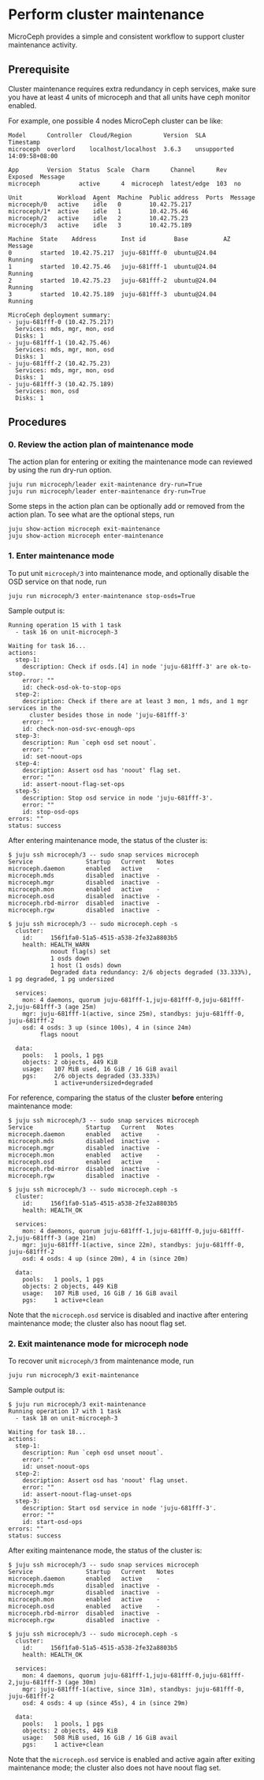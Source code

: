# Perform cluster maintenance

MicroCeph provides a simple and consistent workflow to support cluster maintenance activity.

## Prerequisite

Cluster maintenance requires extra redundancy in ceph services, make sure you have at least 4 units of microceph and
that all units have ceph monitor enabled.

For example, one possible 4 nodes MicroCeph cluster can be like:

```text
Model      Controller  Cloud/Region         Version  SLA          Timestamp
microceph  overlord    localhost/localhost  3.6.3    unsupported  14:09:58+08:00

App        Version  Status  Scale  Charm      Channel      Rev  Exposed  Message
microceph           active      4  microceph  latest/edge  103  no

Unit          Workload  Agent  Machine  Public address  Ports  Message
microceph/0   active    idle   0        10.42.75.217
microceph/1*  active    idle   1        10.42.75.46
microceph/2   active    idle   2        10.42.75.23
microceph/3   active    idle   3        10.42.75.189

Machine  State    Address       Inst id        Base          AZ  Message
0        started  10.42.75.217  juju-681fff-0  ubuntu@24.04      Running
1        started  10.42.75.46   juju-681fff-1  ubuntu@24.04      Running
2        started  10.42.75.23   juju-681fff-2  ubuntu@24.04      Running
3        started  10.42.75.189  juju-681fff-3  ubuntu@24.04      Running

MicroCeph deployment summary:
- juju-681fff-0 (10.42.75.217)
  Services: mds, mgr, mon, osd
  Disks: 1
- juju-681fff-1 (10.42.75.46)
  Services: mds, mgr, mon, osd
  Disks: 1
- juju-681fff-2 (10.42.75.23)
  Services: mds, mgr, mon, osd
  Disks: 1
- juju-681fff-3 (10.42.75.189)
  Services: mon, osd
  Disks: 1
```

## Procedures

### 0. Review the action plan of maintenance mode

The action plan for entering or exiting the maintenance mode can reviewed by using the run dry-run option.

```shell
juju run microceph/leader exit-maintenance dry-run=True
juju run microceph/leader enter-maintenance dry-run=True
```

Some steps in the action plan can be optionally add or removed from the action plan. To see what are the optional steps,
run

```shell
juju show-action microceph exit-maintenance
juju show-action microceph enter-maintenance
```

### 1. Enter maintenance mode

To put unit `microceph/3` into maintenance mode, and optionally disable the OSD service on that node, run

```shell
juju run microceph/3 enter-maintenance stop-osds=True
```

Sample output is:

```text
Running operation 15 with 1 task
  - task 16 on unit-microceph-3

Waiting for task 16...
actions:
  step-1:
    description: Check if osds.[4] in node 'juju-681fff-3' are ok-to-stop.
    error: ""
    id: check-osd-ok-to-stop-ops
  step-2:
    description: Check if there are at least 3 mon, 1 mds, and 1 mgr services in the
      cluster besides those in node 'juju-681fff-3'
    error: ""
    id: check-non-osd-svc-enough-ops
  step-3:
    description: Run `ceph osd set noout`.
    error: ""
    id: set-noout-ops
  step-4:
    description: Assert osd has 'noout' flag set.
    error: ""
    id: assert-noout-flag-set-ops
  step-5:
    description: Stop osd service in node 'juju-681fff-3'.
    error: ""
    id: stop-osd-ops
errors: ""
status: success
```

After entering maintenance mode, the status of the cluster is:

```text
$ juju ssh microceph/3 -- sudo snap services microceph
Service               Startup   Current   Notes
microceph.daemon      enabled   active    -
microceph.mds         disabled  inactive  -
microceph.mgr         disabled  inactive  -
microceph.mon         enabled   active    -
microceph.osd         disabled  inactive  -
microceph.rbd-mirror  disabled  inactive  -
microceph.rgw         disabled  inactive  -

$ juju ssh microceph/3 -- sudo microceph.ceph -s
  cluster:
    id:     156f1fa0-51a5-4515-a538-2fe32a8803b5
    health: HEALTH_WARN
            noout flag(s) set
            1 osds down
            1 host (1 osds) down
            Degraded data redundancy: 2/6 objects degraded (33.333%), 1 pg degraded, 1 pg undersized

  services:
    mon: 4 daemons, quorum juju-681fff-1,juju-681fff-0,juju-681fff-2,juju-681fff-3 (age 25m)
    mgr: juju-681fff-1(active, since 25m), standbys: juju-681fff-0, juju-681fff-2
    osd: 4 osds: 3 up (since 100s), 4 in (since 24m)
         flags noout

  data:
    pools:   1 pools, 1 pgs
    objects: 2 objects, 449 KiB
    usage:   107 MiB used, 16 GiB / 16 GiB avail
    pgs:     2/6 objects degraded (33.333%)
             1 active+undersized+degraded
```

For reference, comparing the status of the cluster **before** entering maintenance mode:

```text
$ juju ssh microceph/3 -- sudo snap services microceph
Service               Startup   Current   Notes
microceph.daemon      enabled   active    -
microceph.mds         disabled  inactive  -
microceph.mgr         disabled  inactive  -
microceph.mon         enabled   active    -
microceph.osd         enabled   active    -
microceph.rbd-mirror  disabled  inactive  -
microceph.rgw         disabled  inactive  -

$ juju ssh microceph/3 -- sudo microceph.ceph -s
  cluster:
    id:     156f1fa0-51a5-4515-a538-2fe32a8803b5
    health: HEALTH_OK

  services:
    mon: 4 daemons, quorum juju-681fff-1,juju-681fff-0,juju-681fff-2,juju-681fff-3 (age 21m)
    mgr: juju-681fff-1(active, since 22m), standbys: juju-681fff-0, juju-681fff-2
    osd: 4 osds: 4 up (since 20m), 4 in (since 20m)

  data:
    pools:   1 pools, 1 pgs
    objects: 2 objects, 449 KiB
    usage:   107 MiB used, 16 GiB / 16 GiB avail
    pgs:     1 active+clean
```

Note that the `microceph.osd` service is disabled and inactive after entering maintenance mode; the cluster also has
noout flag set.

### 2. Exit maintenance mode for microceph node

To recover unit `microceph/3` from maintenance mode, run

```shell
juju run microceph/3 exit-maintenance
```

Sample output is:

```text
$ juju run microceph/3 exit-maintenance
Running operation 17 with 1 task
  - task 18 on unit-microceph-3

Waiting for task 18...
actions:
  step-1:
    description: Run `ceph osd unset noout`.
    error: ""
    id: unset-noout-ops
  step-2:
    description: Assert osd has 'noout' flag unset.
    error: ""
    id: assert-noout-flag-unset-ops
  step-3:
    description: Start osd service in node 'juju-681fff-3'.
    error: ""
    id: start-osd-ops
errors: ""
status: success
```

After exiting maintenance mode, the status of the cluster is:

```text
$ juju ssh microceph/3 -- sudo snap services microceph
Service               Startup   Current   Notes
microceph.daemon      enabled   active    -
microceph.mds         disabled  inactive  -
microceph.mgr         disabled  inactive  -
microceph.mon         enabled   active    -
microceph.osd         enabled   active    -
microceph.rbd-mirror  disabled  inactive  -
microceph.rgw         disabled  inactive  -

$ juju ssh microceph/3 -- sudo microceph.ceph -s
  cluster:
    id:     156f1fa0-51a5-4515-a538-2fe32a8803b5
    health: HEALTH_OK

  services:
    mon: 4 daemons, quorum juju-681fff-1,juju-681fff-0,juju-681fff-2,juju-681fff-3 (age 30m)
    mgr: juju-681fff-1(active, since 31m), standbys: juju-681fff-0, juju-681fff-2
    osd: 4 osds: 4 up (since 45s), 4 in (since 29m)

  data:
    pools:   1 pools, 1 pgs
    objects: 2 objects, 449 KiB
    usage:   508 MiB used, 16 GiB / 16 GiB avail
    pgs:     1 active+clean
```

Note that the `microceph.osd` service is enabled and active again after exiting maintenance mode; the cluster also does
not have noout flag set.
